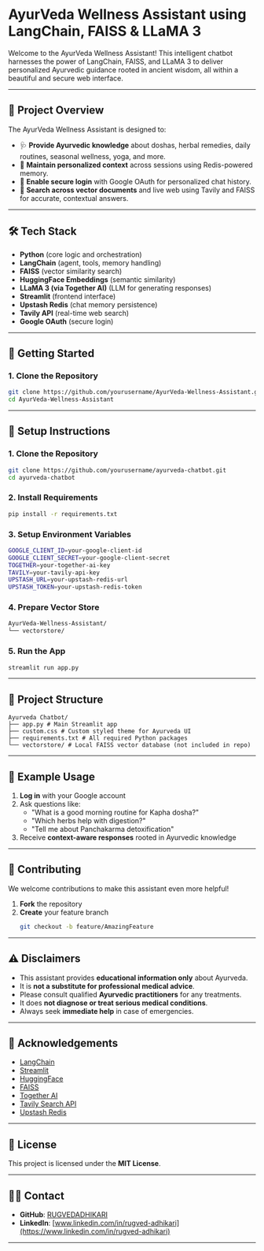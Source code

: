 # AyurVeda Wellness Assistant using LangChain, FAISS & LLaMA 3

Welcome to the AyurVeda Wellness Assistant! This intelligent chatbot harnesses the power of LangChain, FAISS, and LLaMA 3 to deliver personalized Ayurvedic guidance rooted in ancient wisdom, all within a beautiful and secure web interface.

---

## 🌟 Project Overview

The AyurVeda Wellness Assistant is designed to:
- 🩺 **Provide Ayurvedic knowledge** about doshas, herbal remedies, daily routines, seasonal wellness, yoga, and more.
- 🧠 **Maintain personalized context** across sessions using Redis-powered memory.
- 🔐 **Enable secure login** with Google OAuth for personalized chat history.
- 🔎 **Search across vector documents** and live web using Tavily and FAISS for accurate, contextual answers.

---

## 🛠️ Tech Stack

- **Python** (core logic and orchestration)
- **LangChain** (agent, tools, memory handling)
- **FAISS** (vector similarity search)
- **HuggingFace Embeddings** (semantic similarity)
- **LLaMA 3 (via Together AI)** (LLM for generating responses)
- **Streamlit** (frontend interface)
- **Upstash Redis** (chat memory persistence)
- **Tavily API** (real-time web search)
- **Google OAuth** (secure login)

---

## 🚀 Getting Started

### 1. Clone the Repository

```bash
git clone https://github.com/yourusername/AyurVeda-Wellness-Assistant.git
cd AyurVeda-Wellness-Assistant  
```
---

## 🚀 Setup Instructions

### 1. Clone the Repository

```bash
git clone https://github.com/yourusername/ayurveda-chatbot.git
cd ayurveda-chatbot
```

### 2. Install Requirements
```bash
pip install -r requirements.txt
```
### 3. Setup Environment Variables
```bash
GOOGLE_CLIENT_ID=your-google-client-id
GOOGLE_CLIENT_SECRET=your-google-client-secret
TOGETHER=your-together-ai-key
TAVILY=your-tavily-api-key
UPSTASH_URL=your-upstash-redis-url
UPSTASH_TOKEN=your-upstash-redis-token
```
### 4. Prepare Vector Store
```bash
AyurVeda-Wellness-Assistant/
└── vectorstore/
```

### 5. Run the App
```bash
streamlit run app.py
```

---
## 📂 Project Structure
```
Ayurveda Chatbot/
├── app.py # Main Streamlit app
├── custom.css # Custom styled theme for Ayurveda UI
├── requirements.txt # All required Python packages
└── vectorstore/ # Local FAISS vector database (not included in repo)
```
---
## 🧪 Example Usage

1. **Log in** with your Google account  
2. Ask questions like:
   - "What is a good morning routine for Kapha dosha?"
   - "Which herbs help with digestion?"
   - "Tell me about Panchakarma detoxification"
3. Receive **context-aware responses** rooted in Ayurvedic knowledge

---

## 🤝 Contributing

We welcome contributions to make this assistant even more helpful!

1. **Fork** the repository  
2. **Create** your feature branch  
   ```bash
   git checkout -b feature/AmazingFeature
   ```
---

## ⚠️ Disclaimers

- This assistant provides **educational information only** about Ayurveda.  
- It is **not a substitute for professional medical advice**.  
- Please consult qualified **Ayurvedic practitioners** for any treatments.  
- It does **not diagnose or treat serious medical conditions**.  
- Always seek **immediate help** in case of emergencies.  

---

## 🙏 Acknowledgements

- [LangChain](https://github.com/langchain-ai/langchain)  
- [Streamlit](https://streamlit.io/)  
- [HuggingFace](https://huggingface.co/)  
- [FAISS](https://github.com/facebookresearch/faiss)  
- [Together AI](https://www.together.ai/)  
- [Tavily Search API](https://www.tavily.com/)  
- [Upstash Redis](https://upstash.com/)

---

## 📄 License

This project is licensed under the **MIT License**.

---

## 🙋‍♂️ Contact

- **GitHub**: [RUGVEDADHIKARI](https://github.com/RUGVEDADHIKARI)  
- **LinkedIn**: [www.linkedin.com/in/rugved-adhikari](https://www.linkedin.com/in/rugved-adhikari)

---
